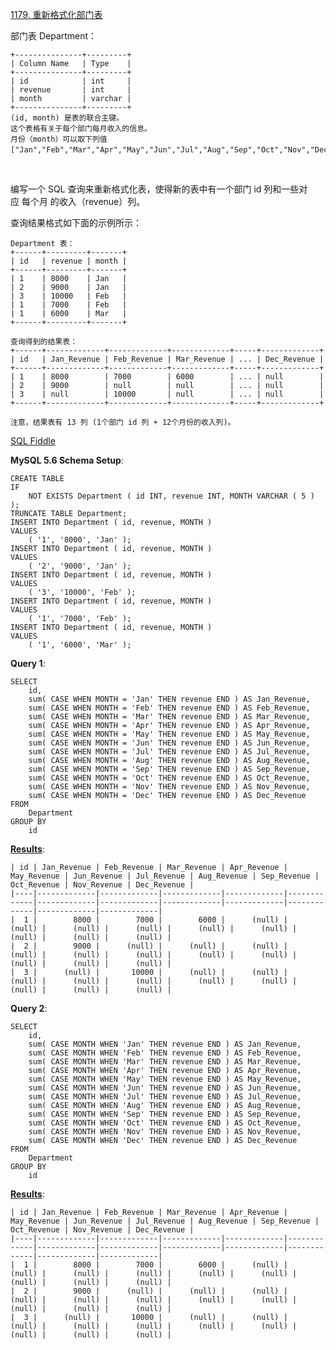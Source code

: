 [1179. 重新格式化部门表](https://leetcode-cn.com/problems/reformat-department-table/)

部门表 Department：

    +---------------+---------+
    | Column Name   | Type    |
    +---------------+---------+
    | id            | int     |
    | revenue       | int     |
    | month         | varchar |
    +---------------+---------+
    (id, month) 是表的联合主键。
    这个表格有关于每个部门每月收入的信息。
    月份（month）可以取下列值 ["Jan","Feb","Mar","Apr","May","Jun","Jul","Aug","Sep","Oct","Nov","Dec"]。
 

编写一个 SQL 查询来重新格式化表，使得新的表中有一个部门 id 列和一些对应 每个月 的收入（revenue）列。

查询结果格式如下面的示例所示：

    Department 表：
    +------+---------+-------+
    | id   | revenue | month |
    +------+---------+-------+
    | 1    | 8000    | Jan   |
    | 2    | 9000    | Jan   |
    | 3    | 10000   | Feb   |
    | 1    | 7000    | Feb   |
    | 1    | 6000    | Mar   |
    +------+---------+-------+

    查询得到的结果表：
    +------+-------------+-------------+-------------+-----+-------------+
    | id   | Jan_Revenue | Feb_Revenue | Mar_Revenue | ... | Dec_Revenue |
    +------+-------------+-------------+-------------+-----+-------------+
    | 1    | 8000        | 7000        | 6000        | ... | null        |
    | 2    | 9000        | null        | null        | ... | null        |
    | 3    | null        | 10000       | null        | ... | null        |
    +------+-------------+-------------+-------------+-----+-------------+

    注意，结果表有 13 列 (1个部门 id 列 + 12个月份的收入列)。

[SQL Fiddle][1]

**MySQL 5.6 Schema Setup**:

    CREATE TABLE
    IF
    	NOT EXISTS Department ( id INT, revenue INT, MONTH VARCHAR ( 5 ) );
    TRUNCATE TABLE Department;
    INSERT INTO Department ( id, revenue, MONTH )
    VALUES
    	( '1', '8000', 'Jan' );
    INSERT INTO Department ( id, revenue, MONTH )
    VALUES
    	( '2', '9000', 'Jan' );
    INSERT INTO Department ( id, revenue, MONTH )
    VALUES
    	( '3', '10000', 'Feb' );
    INSERT INTO Department ( id, revenue, MONTH )
    VALUES
    	( '1', '7000', 'Feb' );
    INSERT INTO Department ( id, revenue, MONTH )
    VALUES
    	( '1', '6000', 'Mar' );
**Query 1**:

    SELECT
    	id,
    	sum( CASE WHEN MONTH = 'Jan' THEN revenue END ) AS Jan_Revenue,
    	sum( CASE WHEN MONTH = 'Feb' THEN revenue END ) AS Feb_Revenue,
    	sum( CASE WHEN MONTH = 'Mar' THEN revenue END ) AS Mar_Revenue,
    	sum( CASE WHEN MONTH = 'Apr' THEN revenue END ) AS Apr_Revenue,
    	sum( CASE WHEN MONTH = 'May' THEN revenue END ) AS May_Revenue,
    	sum( CASE WHEN MONTH = 'Jun' THEN revenue END ) AS Jun_Revenue,
    	sum( CASE WHEN MONTH = 'Jul' THEN revenue END ) AS Jul_Revenue,
    	sum( CASE WHEN MONTH = 'Aug' THEN revenue END ) AS Aug_Revenue,
    	sum( CASE WHEN MONTH = 'Sep' THEN revenue END ) AS Sep_Revenue,
    	sum( CASE WHEN MONTH = 'Oct' THEN revenue END ) AS Oct_Revenue,
    	sum( CASE WHEN MONTH = 'Nov' THEN revenue END ) AS Nov_Revenue,
    	sum( CASE WHEN MONTH = 'Dec' THEN revenue END ) AS Dec_Revenue 
    FROM
    	Department 
    GROUP BY
    	id

**[Results][2]**:

    | id | Jan_Revenue | Feb_Revenue | Mar_Revenue | Apr_Revenue | May_Revenue | Jun_Revenue | Jul_Revenue | Aug_Revenue | Sep_Revenue | Oct_Revenue | Nov_Revenue | Dec_Revenue |
    |----|-------------|-------------|-------------|-------------|-------------|-------------|-------------|-------------|-------------|-------------|-------------|-------------|
    |  1 |        8000 |        7000 |        6000 |      (null) |      (null) |      (null) |      (null) |      (null) |      (null) |      (null) |      (null) |      (null) |
    |  2 |        9000 |      (null) |      (null) |      (null) |      (null) |      (null) |      (null) |      (null) |      (null) |      (null) |      (null) |      (null) |
    |  3 |      (null) |       10000 |      (null) |      (null) |      (null) |      (null) |      (null) |      (null) |      (null) |      (null) |      (null) |      (null) |
**Query 2**:

    
    SELECT
    	id,
    	sum( CASE MONTH WHEN 'Jan' THEN revenue END ) AS Jan_Revenue,
    	sum( CASE MONTH WHEN 'Feb' THEN revenue END ) AS Feb_Revenue,
    	sum( CASE MONTH WHEN 'Mar' THEN revenue END ) AS Mar_Revenue,
    	sum( CASE MONTH WHEN 'Apr' THEN revenue END ) AS Apr_Revenue,
    	sum( CASE MONTH WHEN 'May' THEN revenue END ) AS May_Revenue,
    	sum( CASE MONTH WHEN 'Jun' THEN revenue END ) AS Jun_Revenue,
    	sum( CASE MONTH WHEN 'Jul' THEN revenue END ) AS Jul_Revenue,
    	sum( CASE MONTH WHEN 'Aug' THEN revenue END ) AS Aug_Revenue,
    	sum( CASE MONTH WHEN 'Sep' THEN revenue END ) AS Sep_Revenue,
    	sum( CASE MONTH WHEN 'Oct' THEN revenue END ) AS Oct_Revenue,
    	sum( CASE MONTH WHEN 'Nov' THEN revenue END ) AS Nov_Revenue,
    	sum( CASE MONTH WHEN 'Dec' THEN revenue END ) AS Dec_Revenue 
    FROM
    	Department 
    GROUP BY
    	id

**[Results][3]**:

    | id | Jan_Revenue | Feb_Revenue | Mar_Revenue | Apr_Revenue | May_Revenue | Jun_Revenue | Jul_Revenue | Aug_Revenue | Sep_Revenue | Oct_Revenue | Nov_Revenue | Dec_Revenue |
    |----|-------------|-------------|-------------|-------------|-------------|-------------|-------------|-------------|-------------|-------------|-------------|-------------|
    |  1 |        8000 |        7000 |        6000 |      (null) |      (null) |      (null) |      (null) |      (null) |      (null) |      (null) |      (null) |      (null) |
    |  2 |        9000 |      (null) |      (null) |      (null) |      (null) |      (null) |      (null) |      (null) |      (null) |      (null) |      (null) |      (null) |
    |  3 |      (null) |       10000 |      (null) |      (null) |      (null) |      (null) |      (null) |      (null) |      (null) |      (null) |      (null) |      (null) |

  [1]: http://sqlfiddle.com/#!9/c030ea3/2
  [2]: http://sqlfiddle.com/#!9/c030ea3/2/0
  [3]: http://sqlfiddle.com/#!9/c030ea3/2/1
